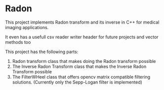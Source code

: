 # Radon

This project implements Radon transform and its inverse in C++ for medical imaging applications.

It even has a usefull csv reader writer header for future projects and vector methods too 

This project has the following parts:
1. Radon transform class that makes doing the Radon transform possible
2. The Inverse Radon Transform class that makes the Inverse Radon Transform possible
3. The FilterWHeel class that offers opencv matrix compatible filtering solutions. (Currently only the Sepp-Logan filter is implemented)
